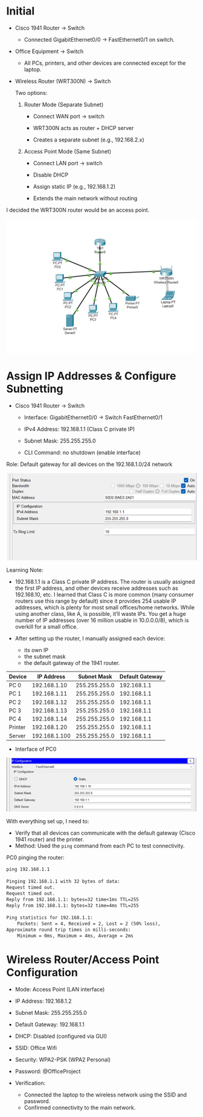 # Initial

- Cisco 1941 Router → Switch
    - Connected GigabitEthernet0/0 → FastEthernet0/1 on switch.

- Office Equipment → Switch
    - All PCs, printers, and other devices are connected except for the laptop.

- Wireless Router (WRT300N) → Switch

    Two options:

  1. Router Mode (Separate Subnet)

        - Connect WAN port → switch

        - WRT300N acts as router + DHCP server

        - Creates a separate subnet (e.g., 192.168.2.x)

    2. Access Point Mode (Same Subnet)

        - Connect LAN port → switch

       - Disable DHCP
    
       - Assign static IP (e.g., 192.168.1.2)

       - Extends the main network without routing

I decided the WRT300N router would be an access point. 

![Logical topology](images/image1.jpg)


# Assign IP Addresses & Configure Subnetting

- Cisco 1941 Router → Switch

    - Interface: GigabitEthernet0/0 → Switch FastEthernet0/1

    - IPv4 Address: 192.168.1.1 (Class C private IP)

    - Subnet Mask: 255.255.255.0

    - CLI Command: no shutdown (enable interface)

Role: Default gateway for all devices on the 192.168.1.0/24 network

![1941 Router](images/image2.jpg)

Learning Note:
- 192.168.1.1 is a Class C private IP address. The router is usually assigned the first IP address, and other devices receive addresses such as 192.168.10, etc. I learned that Class C is more common (many consumer routers use this range by default) since it provides 254 usable IP addresses, which is plenty for most small offices/home networks. While using another class, like A, is possible, it’ll waste IPs. You get a huge number of IP addresses (over 16 million usable in 10.0.0.0/8), which is overkill for a small office.


- After setting up the router, I manually assigned each device:
    - its own IP
    - the subnet mask
    - the default gateway of the 1941 router.

| Device   | IP Address     | Subnet Mask      | Default Gateway |
|----------|---------------|----------------|----------------|
| PC 0     | 192.168.1.10  | 255.255.255.0  | 192.168.1.1    |
| PC 1     | 192.168.1.11  | 255.255.255.0  | 192.168.1.1    |
| PC 2     | 192.168.1.12  | 255.255.255.0  | 192.168.1.1    |
| PC 3     | 192.168.1.13  | 255.255.255.0  | 192.168.1.1    |
| PC 4     | 192.168.1.14  | 255.255.255.0  | 192.168.1.1    |
| Printer  | 192.168.1.20  | 255.255.255.0  | 192.168.1.1    |
| Server   | 192.168.1.100 | 255.255.255.0  | 192.168.1.1    |

- Interface of PC0

![PC0-Static](images/image3.jpg)


With everything set up, I need to:
- Verify that all devices can communicate with the default gateway (Cisco 1941 router) and the printer.  
- Method: Used the `ping` command from each PC to test connectivity.

PC0 pinging the router:

```
ping 192.168.1.1

Pinging 192.168.1.1 with 32 bytes of data:
Request timed out.
Request timed out.
Reply from 192.168.1.1: bytes=32 time<1ms TTL=255
Reply from 192.168.1.1: bytes=32 time=4ms TTL=255

Ping statistics for 192.168.1.1:
    Packets: Sent = 4, Received = 2, Lost = 2 (50% loss),
Approximate round trip times in milli-seconds:
    Minimum = 0ms, Maximum = 4ms, Average = 2ms
```

# Wireless Router/Access Point Configuration

- Mode: Access Point (LAN interface)  
- IP Address: 192.168.1.2  
- Subnet Mask: 255.255.255.0  
- Default Gateway: 192.168.1.1  
- DHCP: Disabled (configured via GUI)

- SSID: Office Wifi  
- Security: WPA2-PSK (WPA2 Personal)  
- Password: @OfficeProject

- Verification:
  - Connected the laptop to the wireless network using the SSID and password.  
  - Confirmed connectivity to the main network.
